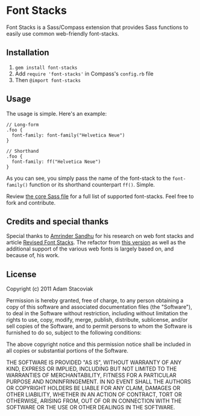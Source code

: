 # Font Stacks

Font Stacks is a Sass/Compass extension that provides Sass functions to easily use common web-friendly font-stacks.

## Installation

1. `gem install font-stacks`
2. Add `require 'font-stacks'` in Compass's `config.rb` file
3. Then `@import font-stacks`

## Usage

The usage is simple. Here's an example:

    // Long-form
    .foo {
      font-family: font-family("Helvetica Neue")
    }

    // Shorthand
    .foo {
      font-family: ff("Helvetica Neue")
    }

As you can see, you simply pass the name of the font-stack to the `font-family()` function or its shorthand counterpart `ff()`. Simple.

Review [the core Sass file](https://github.com/adamstac/font-stacks/blob/master/stylesheets/_font-stacks.scss) for a full list of supported font-stacks. Feel free to fork and contribute.

## Credits and special thanks

Special thanks to [Amrinder Sandhu](http://amrindersandhu.com/) for his research on web font stacks and article [Revised Font Stacks](http://www.awayback.com/revised-font-stack/). The refactor from [this version](https://github.com/adamstac/bedrock/blob/master/stylesheets/bedrock/typography/text/_font-stacks.scss) as well as the additional support of the various web fonts is largely based on, and because of, his work.

## License

Copyright (c) 2011 Adam Stacoviak

Permission is hereby granted, free of charge, to any person obtaining a copy of this software and associated documentation files (the "Software"), to deal in the Software without restriction, including without limitation the rights to use, copy, modify, merge, publish, distribute, sublicense, and/or sell copies of the Software, and to permit persons to whom the Software is furnished to do so, subject to the following conditions:

The above copyright notice and this permission notice shall be included in all copies or substantial portions of the Software.

THE SOFTWARE IS PROVIDED "AS IS", WITHOUT WARRANTY OF ANY KIND, EXPRESS OR IMPLIED, INCLUDING BUT NOT LIMITED TO THE WARRANTIES OF MERCHANTABILITY, FITNESS FOR A PARTICULAR PURPOSE AND NONINFRINGEMENT. IN NO EVENT SHALL THE AUTHORS OR COPYRIGHT HOLDERS BE LIABLE FOR ANY CLAIM, DAMAGES OR OTHER LIABILITY, WHETHER IN AN ACTION OF CONTRACT, TORT OR OTHERWISE, ARISING FROM, OUT OF OR IN CONNECTION WITH THE SOFTWARE OR THE USE OR OTHER DEALINGS IN THE SOFTWARE.